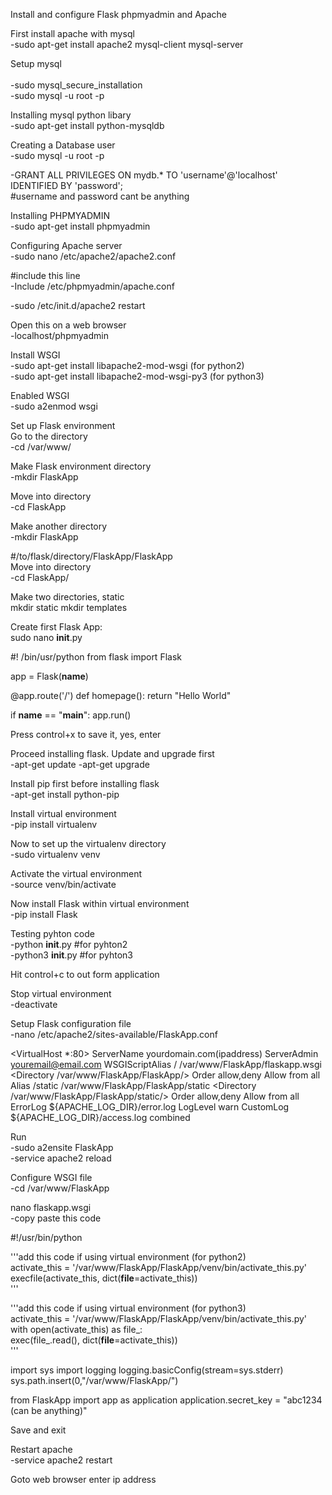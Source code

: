 
Install and configure Flask phpmyadmin and Apache

First install apache with mysql
<br>
-sudo apt-get install apache2 mysql-client mysql-server

Setup mysql<br>  
 -sudo mysql_secure_installation<br>
-sudo mysql -u root -p

Installing mysql python libary <br>
-sudo apt-get install python-mysqldb

Creating a Database user <br>
-sudo mysql -u root -p

-GRANT ALL PRIVILEGES ON mydb.* TO 'username'@'localhost' IDENTIFIED BY 'password';<br>
#username and password cant be anything

Installing PHPMYADMIN<br>
-sudo apt-get install phpmyadmin

Configuring Apache server <br>
-sudo nano /etc/apache2/apache2.conf

#include this line<br>
-Include /etc/phpmyadmin/apache.conf

-sudo /etc/init.d/apache2 restart

Open this on a web browser<br>
-localhost/phpmyadmin​

Install WSGI <br>
-sudo apt-get install libapache2-mod-wsgi (for python2) <br>
-sudo apt-get install libapache2-mod-wsgi-py3 (for python3)

Enabled WSGI <br>
-sudo a2enmod wsgi

Set up Flask environment<br>
Go to the directory<br>
-cd /var/www/

Make Flask environment directory<br>
-mkdir FlaskApp

Move into directory<br>
-cd FlaskApp

Make another directory<br>
-mkdir FlaskApp

#/to/flask/directory/FlaskApp/FlaskApp<br>
Move into directory<br>
-cd FlaskApp/

Make two directories, static<br>
mkdir static
mkdir templates

Create first Flask App:<br>
sudo nano __init__.py


#! /bin/usr/python
from flask import Flask

app = Flask(__name__)

@app.route('/')
def homepage():
    return "Hello World"


if __name__ == "__main__":
    app.run()

Press control+x to save it, yes, enter<br>

Proceed installing flask. Update and upgrade first<br>
-apt-get update
-apt-get upgrade

Install pip first before installing flask<br>
-apt-get install python-pip

Install virtual environment<br>
-pip install virtualenv

Now to set up the virtualenv directory<br>
-sudo virtualenv venv

Activate the virtual environment<br>
-source venv/bin/activate

Now install Flask within virtual environment<br>
-pip install Flask

Testing pyhton code<br>
-python __init__.py #for pyhton2<br>
-python3 __init__.py #for pyhton3

Hit control+c to out form application<br>

Stop virtual environment<br>
-deactivate

Setup Flask configuration file<br>
-nano /etc/apache2/sites-available/FlaskApp.conf

<VirtualHost *:80>
                ServerName yourdomain.com(ipaddress)
                ServerAdmin youremail@email.com
                WSGIScriptAlias / /var/www/FlaskApp/flaskapp.wsgi
                <Directory /var/www/FlaskApp/FlaskApp/>
                        Order allow,deny
                        Allow from all
                </Directory>
                Alias /static /var/www/FlaskApp/FlaskApp/static
                <Directory /var/www/FlaskApp/FlaskApp/static/>
                        Order allow,deny
                        Allow from all
                </Directory>
                ErrorLog ${APACHE_LOG_DIR}/error.log
                LogLevel warn
                CustomLog ${APACHE_LOG_DIR}/access.log combined
</VirtualHost>


Run<br>
-sudo a2ensite FlaskApp<br>
-service apache2 reload

Configure WSGI file<br>
-cd /var/www/FlaskApp

nano flaskapp.wsgi<br>
-copy paste this code


#!/usr/bin/python

'''add this code if using virtual environment (for python2) <br>
activate_this = '/var/www/FlaskApp/FlaskApp/venv/bin/activate_this.py'<br>
execfile(activate_this, dict(__file__=activate_this))<br>
'''<br>

'''add this code if using virtual environment (for python3) <br>
activate_this = '/var/www/FlaskApp/FlaskApp/venv/bin/activate_this.py'<br>
with open(activate_this) as file_:<br>
    exec(file_.read(), dict(__file__=activate_this))<br>
'''<br>

import sys
import logging
logging.basicConfig(stream=sys.stderr)
sys.path.insert(0,"/var/www/FlaskApp/")

from FlaskApp import app as application
application.secret_key = "abc1234 (can be anything)"



Save and exit<br>

Restart apache<br>
-service apache2 restart<br>


Goto web browser enter ip address

